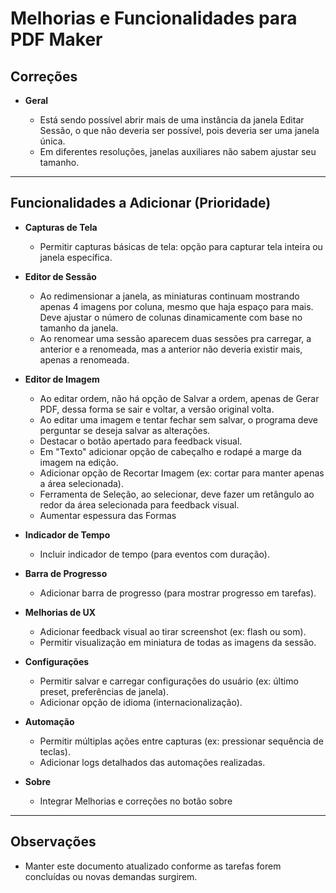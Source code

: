 # Melhorias e Funcionalidades para PDF Maker

## Correções

- **Geral**

  - Está sendo possível abrir mais de uma instância da janela Editar Sessão, o que não deveria ser possível, pois deveria ser uma janela única.
  - Em diferentes resoluções, janelas auxiliares não sabem ajustar seu tamanho.

---

## Funcionalidades a Adicionar (Prioridade)

- **Capturas de Tela**
  - Permitir capturas básicas de tela: opção para capturar tela inteira ou janela específica.

- **Editor de Sessão**
  - Ao redimensionar a janela, as miniaturas continuam mostrando apenas 4 imagens por coluna, mesmo que haja espaço para mais.
    Deve ajustar o número de colunas dinamicamente com base no tamanho da janela.
  - Ao renomear uma sessão aparecem duas sessões pra carregar, a anterior e a renomeada, mas a anterior não deveria existir mais, apenas a renomeada.

- **Editor de Imagem**
  - Ao editar ordem, não há opção de Salvar a ordem, apenas de Gerar PDF, dessa forma se sair e voltar, a versão original volta.
  - Ao editar uma imagem e tentar fechar sem salvar, o programa deve perguntar se deseja salvar as alterações.
  - Destacar o botão apertado para feedback visual.
  - Em "Texto" adicionar opção de cabeçalho e rodapé a marge da imagem na edição.
  - Adicionar opção de Recortar Imagem (ex: cortar para manter apenas a área selecionada).
  - Ferramenta de Seleção, ao selecionar, deve fazer um retângulo ao redor da área selecionada para feedback visual.
  - Aumentar espessura das Formas

- **Indicador de Tempo**
  - Incluir indicador de tempo (para eventos com duração).

- **Barra de Progresso**
  - Adicionar barra de progresso (para mostrar progresso em tarefas).

- **Melhorias de UX**
  - Adicionar feedback visual ao tirar screenshot (ex: flash ou som).
  - Permitir visualização em miniatura de todas as imagens da sessão.

- **Configurações**
  - Permitir salvar e carregar configurações do usuário (ex: último preset, preferências de janela).
  - Adicionar opção de idioma (internacionalização).

- **Automação**
  - Permitir múltiplas ações entre capturas (ex: pressionar sequência de teclas).
  - Adicionar logs detalhados das automações realizadas.

- **Sobre**
  - Integrar Melhorias e correções no botão sobre

---

## Observações

- Manter este documento atualizado conforme as tarefas forem concluídas ou novas demandas surgirem.
